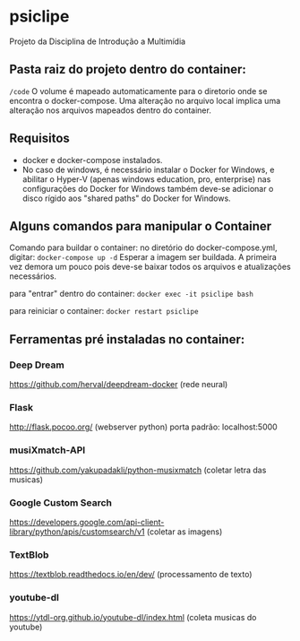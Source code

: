 # psiclipe
Projeto da Disciplina de Introdução a Multimídia

## Pasta raiz do projeto dentro do container: 
```/code```
O volume é mapeado automaticamente para o diretorio onde se encontra o docker-compose. Uma alteração no arquivo local implica uma alteração nos arquivos mapeados dentro do container.

## Requisitos
* docker e docker-compose instalados.
* No caso de windows, é necessário instalar o Docker for Windows, e abilitar o Hyper-V (apenas windows education, pro, enterprise)
nas configurações do Docker for Windows também deve-se adicionar o disco rígido aos "shared paths" do Docker for Windows.

## Alguns comandos para manipular o Container

Comando para buildar o container:
no diretório do docker-compose.yml, digitar:
```docker-compose up -d```
Esperar a imagem ser buildada. A primeira vez demora um pouco pois deve-se baixar todos os arquivos e atualizações necessários.

para "entrar" dentro do container:
```docker exec -it psiclipe bash```

para reiniciar o container: 
```docker restart psiclipe```

## Ferramentas pré instaladas no container:

### Deep Dream
https://github.com/herval/deepdream-docker (rede neural)  
### Flask
http://flask.pocoo.org/ (webserver python)  porta padrão: localhost:5000
### musiXmatch-API
https://github.com/yakupadakli/python-musixmatch  (coletar letra das musicas)  
### Google Custom Search
https://developers.google.com/api-client-library/python/apis/customsearch/v1 (coletar as imagens)  
### TextBlob
https://textblob.readthedocs.io/en/dev/ (processamento de texto)  
### youtube-dl
https://ytdl-org.github.io/youtube-dl/index.html  (coleta musicas do youtube)  


